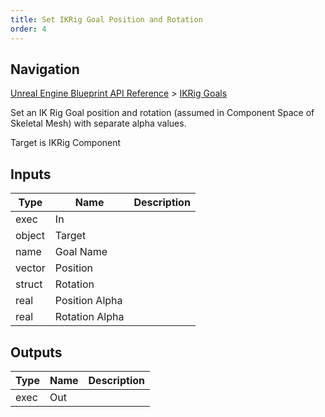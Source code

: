 ```yaml
---
title: Set IKRig Goal Position and Rotation
order: 4
---
```

## Navigation

[Unreal Engine Blueprint API Reference](https://dev.epicgames.com/documentation/en-us/unreal-engine/BlueprintAPI) > [IKRig Goals](https://dev.epicgames.com/documentation/en-us/unreal-engine/BlueprintAPI/IKRigGoals)

Set an IK Rig Goal position and rotation (assumed in Component Space of Skeletal Mesh) with separate alpha values.

Target is IKRig Component

## Inputs

| Type | Name | Description |
| --- | --- | --- |
| exec | In |  |
| object | Target |  |
| name | Goal Name |  |
| vector | Position |  |
| struct | Rotation |  |
| real | Position Alpha |  |
| real | Rotation Alpha |  |

## Outputs

| Type | Name | Description |
| --- | --- | --- |
| exec | Out |  |

